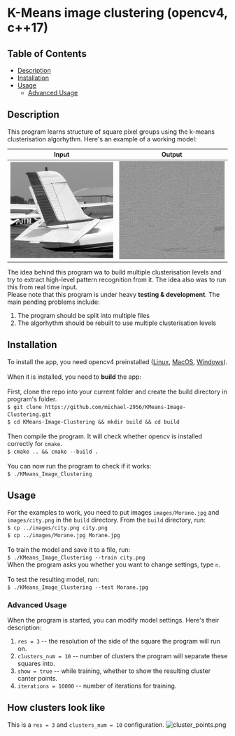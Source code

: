 # K-Means image clustering (opencv4, c++17)

## Table of Contents

- [Description](#description)
- [Installation](#installation)
- [Usage](#usage)
  - [Advanced Usage](#advanced-usage)

## Description

This program learns structure of square pixel groups using the k-means clusterisation algorhythm. Here's an example of a working model:

Input             |  Output
:-------------------------:|:-------------------------:
![Morane_wing.png](examples/Morane_wing.png?raw=true "Input")  |  ![Morane_wing_out.png](examples/Morane_wing_out.png?raw=true "Output")

The idea behind this program wa to build multiple clusterisation levels and try to extract high-level pattern recognition from it. The idea also was to run this from real time input.\
Please note that this program is under heavy **testing & development**. The main pending problems include:
1) The program should be split into multiple files
2) The algorhythm should be rebuilt to use multiple clusterisation levels

## Installation

To install the app, you need opencv4 preinstalled ([Linux](https://docs.opencv.org/master/d7/d9f/tutorial_linux_install.html), [MacOS](https://docs.opencv.org/master/d0/db2/tutorial_macos_install.html), [Windows](https://docs.opencv.org/master/d3/d52/tutorial_windows_install.html)).\
\
When it is installed, you need to **build** the app:\
\
First, clone the repo into your current folder and create the build directory in program's folder.\
```$ git clone https://github.com/michael-2956/KMeans-Image-Clustering.git```\
```$ cd KMeans-Image-Clustering && mkdir build && cd build```\
\
Then compile the program. It will check whether opencv is installed correctly for `cmake`.\
```$ cmake .. && cmake --build .```\
\
You can now run the program to check if it works:\
```$ ./KMeans_Image_Clustering```

## Usage

For the examples to work, you need to put images `images/Morane.jpg` and `images/city.png` in the `build` directory. From the `build` directory, run:\
```$ cp ../images/city.png city.png```\
```$ cp ../images/Morane.jpg Morane.jpg```\
\
To train the model and save it to a file, run:\
```$ ./KMeans_Image_Clustering --train city.png```\
When the program asks you whether you want to change settings, type `n`.\
\
To test the resulting model, run:\
```$ ./KMeans_Image_Clustering --test Morane.jpg```

### Advanced Usage

When the program is started, you can modify model settings. Here's their description:
1) `res = 3` -- the resolution of the side of the square the program will run on.
2) `clusters_num = 10` -- number of clusters the program will separate these squares into.
3) `show = true` -- while training, whether to show the resulting cluster canter points.
4) `iterations = 10000` -- number of iterations for training.

## How clusters look like

This is a `res = 3` and `clusters_num = 10` configuration.
![cluster_points.png](examples/cluster_points.png?raw=true "Clusters view")